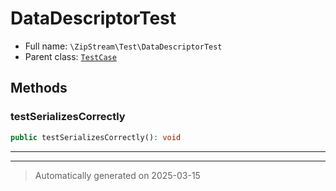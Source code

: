 
# DataDescriptorTest





* Full name: `\ZipStream\Test\DataDescriptorTest`
* Parent class: [`TestCase`](../../PHPUnit/Framework/TestCase.md)




## Methods


### testSerializesCorrectly



```php
public testSerializesCorrectly(): void
```












***


***
> Automatically generated on 2025-03-15
